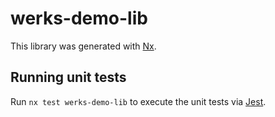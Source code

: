 # werks-demo-lib

This library was generated with [Nx](https://nx.dev).

## Running unit tests

Run `nx test werks-demo-lib` to execute the unit tests via [Jest](https://jestjs.io).
